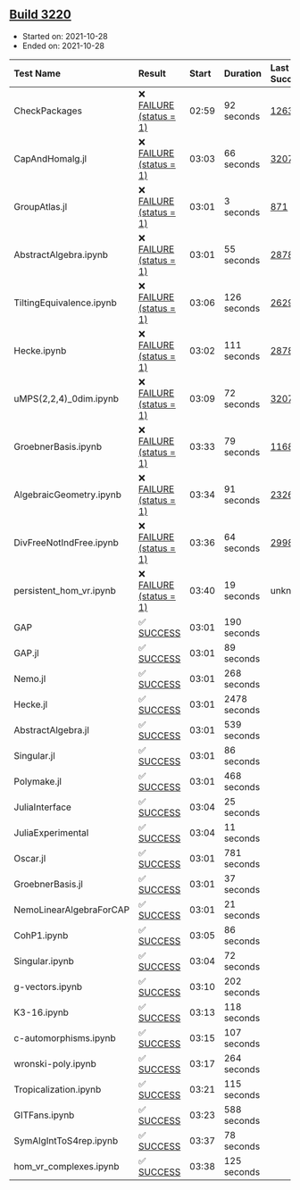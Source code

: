 ## [Build 3220](https://oscarci.mathematik.uni-kl.de/job/oscar-stable/3220/)

* Started on: 2021-10-28
* Ended on: 2021-10-28

| Test Name    | Result | Start | Duration | Last Success | First Failure |
|:-------------|:-------|:------|:---------|:-------------|:--------------|
| CheckPackages | ❌ [FAILURE (status = 1)](https://oscarci.mathematik.uni-kl.de/job/oscar-stable/3220/artifact/logs/build-3220/CheckPackages.log) | 02:59 | 92 seconds | [1263](https://oscarci.mathematik.uni-kl.de/job/oscar-stable/1263/) | [1264](https://oscarci.mathematik.uni-kl.de/job/oscar-stable/1264/) |
| CapAndHomalg.jl | ❌ [FAILURE (status = 1)](https://oscarci.mathematik.uni-kl.de/job/oscar-stable/3220/artifact/logs/build-3220/CapAndHomalg.jl.log) | 03:03 | 66 seconds | [3207](https://oscarci.mathematik.uni-kl.de/job/oscar-stable/3207/) | [3208](https://oscarci.mathematik.uni-kl.de/job/oscar-stable/3208/) |
| GroupAtlas.jl | ❌ [FAILURE (status = 1)](https://oscarci.mathematik.uni-kl.de/job/oscar-stable/3220/artifact/logs/build-3220/GroupAtlas.jl.log) | 03:01 | 3 seconds | [871](https://oscarci.mathematik.uni-kl.de/job/oscar-stable/871/) | [872](https://oscarci.mathematik.uni-kl.de/job/oscar-stable/872/) |
| AbstractAlgebra.ipynb | ❌ [FAILURE (status = 1)](https://oscarci.mathematik.uni-kl.de/job/oscar-stable/3220/artifact/logs/build-3220/AbstractAlgebra.ipynb.log) | 03:01 | 55 seconds | [2878](https://oscarci.mathematik.uni-kl.de/job/oscar-stable/2878/) | [2879](https://oscarci.mathematik.uni-kl.de/job/oscar-stable/2879/) |
| TiltingEquivalence.ipynb | ❌ [FAILURE (status = 1)](https://oscarci.mathematik.uni-kl.de/job/oscar-stable/3220/artifact/logs/build-3220/TiltingEquivalence.ipynb.log) | 03:06 | 126 seconds | [2629](https://oscarci.mathematik.uni-kl.de/job/oscar-stable/2629/) | [2630](https://oscarci.mathematik.uni-kl.de/job/oscar-stable/2630/) |
| Hecke.ipynb | ❌ [FAILURE (status = 1)](https://oscarci.mathematik.uni-kl.de/job/oscar-stable/3220/artifact/logs/build-3220/Hecke.ipynb.log) | 03:02 | 111 seconds | [2878](https://oscarci.mathematik.uni-kl.de/job/oscar-stable/2878/) | [2879](https://oscarci.mathematik.uni-kl.de/job/oscar-stable/2879/) |
| uMPS(2,2,4)_0dim.ipynb | ❌ [FAILURE (status = 1)](https://oscarci.mathematik.uni-kl.de/job/oscar-stable/3220/artifact/logs/build-3220/uMPS-2-2-4-_0dim.ipynb.log) | 03:09 | 72 seconds | [3207](https://oscarci.mathematik.uni-kl.de/job/oscar-stable/3207/) | [3208](https://oscarci.mathematik.uni-kl.de/job/oscar-stable/3208/) |
| GroebnerBasis.ipynb | ❌ [FAILURE (status = 1)](https://oscarci.mathematik.uni-kl.de/job/oscar-stable/3220/artifact/logs/build-3220/GroebnerBasis.ipynb.log) | 03:33 | 79 seconds | [1168](https://oscarci.mathematik.uni-kl.de/job/oscar-stable/1168/) | [1169](https://oscarci.mathematik.uni-kl.de/job/oscar-stable/1169/) |
| AlgebraicGeometry.ipynb | ❌ [FAILURE (status = 1)](https://oscarci.mathematik.uni-kl.de/job/oscar-stable/3220/artifact/logs/build-3220/AlgebraicGeometry.ipynb.log) | 03:34 | 91 seconds | [2326](https://oscarci.mathematik.uni-kl.de/job/oscar-stable/2326/) | [2327](https://oscarci.mathematik.uni-kl.de/job/oscar-stable/2327/) |
| DivFreeNotIndFree.ipynb | ❌ [FAILURE (status = 1)](https://oscarci.mathematik.uni-kl.de/job/oscar-stable/3220/artifact/logs/build-3220/DivFreeNotIndFree.ipynb.log) | 03:36 | 64 seconds | [2998](https://oscarci.mathematik.uni-kl.de/job/oscar-stable/2998/) | [2999](https://oscarci.mathematik.uni-kl.de/job/oscar-stable/2999/) |
| persistent_hom_vr.ipynb | ❌ [FAILURE (status = 1)](https://oscarci.mathematik.uni-kl.de/job/oscar-stable/3220/artifact/logs/build-3220/persistent_hom_vr.ipynb.log) | 03:40 | 19 seconds | unknown | unknown |
| GAP | ✅ [SUCCESS](https://oscarci.mathematik.uni-kl.de/job/oscar-stable/3220/artifact/logs/build-3220/GAP.log) | 03:01 | 190 seconds |  |  |
| GAP.jl | ✅ [SUCCESS](https://oscarci.mathematik.uni-kl.de/job/oscar-stable/3220/artifact/logs/build-3220/GAP.jl.log) | 03:01 | 89 seconds |  |  |
| Nemo.jl | ✅ [SUCCESS](https://oscarci.mathematik.uni-kl.de/job/oscar-stable/3220/artifact/logs/build-3220/Nemo.jl.log) | 03:01 | 268 seconds |  |  |
| Hecke.jl | ✅ [SUCCESS](https://oscarci.mathematik.uni-kl.de/job/oscar-stable/3220/artifact/logs/build-3220/Hecke.jl.log) | 03:01 | 2478 seconds |  |  |
| AbstractAlgebra.jl | ✅ [SUCCESS](https://oscarci.mathematik.uni-kl.de/job/oscar-stable/3220/artifact/logs/build-3220/AbstractAlgebra.jl.log) | 03:01 | 539 seconds |  |  |
| Singular.jl | ✅ [SUCCESS](https://oscarci.mathematik.uni-kl.de/job/oscar-stable/3220/artifact/logs/build-3220/Singular.jl.log) | 03:01 | 86 seconds |  |  |
| Polymake.jl | ✅ [SUCCESS](https://oscarci.mathematik.uni-kl.de/job/oscar-stable/3220/artifact/logs/build-3220/Polymake.jl.log) | 03:01 | 468 seconds |  |  |
| JuliaInterface | ✅ [SUCCESS](https://oscarci.mathematik.uni-kl.de/job/oscar-stable/3220/artifact/logs/build-3220/JuliaInterface.log) | 03:04 | 25 seconds |  |  |
| JuliaExperimental | ✅ [SUCCESS](https://oscarci.mathematik.uni-kl.de/job/oscar-stable/3220/artifact/logs/build-3220/JuliaExperimental.log) | 03:04 | 11 seconds |  |  |
| Oscar.jl | ✅ [SUCCESS](https://oscarci.mathematik.uni-kl.de/job/oscar-stable/3220/artifact/logs/build-3220/Oscar.jl.log) | 03:01 | 781 seconds |  |  |
| GroebnerBasis.jl | ✅ [SUCCESS](https://oscarci.mathematik.uni-kl.de/job/oscar-stable/3220/artifact/logs/build-3220/GroebnerBasis.jl.log) | 03:01 | 37 seconds |  |  |
| NemoLinearAlgebraForCAP | ✅ [SUCCESS](https://oscarci.mathematik.uni-kl.de/job/oscar-stable/3220/artifact/logs/build-3220/NemoLinearAlgebraForCAP.log) | 03:01 | 21 seconds |  |  |
| CohP1.ipynb | ✅ [SUCCESS](https://oscarci.mathematik.uni-kl.de/job/oscar-stable/3220/artifact/logs/build-3220/CohP1.ipynb.log) | 03:05 | 86 seconds |  |  |
| Singular.ipynb | ✅ [SUCCESS](https://oscarci.mathematik.uni-kl.de/job/oscar-stable/3220/artifact/logs/build-3220/Singular.ipynb.log) | 03:04 | 72 seconds |  |  |
| g-vectors.ipynb | ✅ [SUCCESS](https://oscarci.mathematik.uni-kl.de/job/oscar-stable/3220/artifact/logs/build-3220/g-vectors.ipynb.log) | 03:10 | 202 seconds |  |  |
| K3-16.ipynb | ✅ [SUCCESS](https://oscarci.mathematik.uni-kl.de/job/oscar-stable/3220/artifact/logs/build-3220/K3-16.ipynb.log) | 03:13 | 118 seconds |  |  |
| c-automorphisms.ipynb | ✅ [SUCCESS](https://oscarci.mathematik.uni-kl.de/job/oscar-stable/3220/artifact/logs/build-3220/c-automorphisms.ipynb.log) | 03:15 | 107 seconds |  |  |
| wronski-poly.ipynb | ✅ [SUCCESS](https://oscarci.mathematik.uni-kl.de/job/oscar-stable/3220/artifact/logs/build-3220/wronski-poly.ipynb.log) | 03:17 | 264 seconds |  |  |
| Tropicalization.ipynb | ✅ [SUCCESS](https://oscarci.mathematik.uni-kl.de/job/oscar-stable/3220/artifact/logs/build-3220/Tropicalization.ipynb.log) | 03:21 | 115 seconds |  |  |
| GITFans.ipynb | ✅ [SUCCESS](https://oscarci.mathematik.uni-kl.de/job/oscar-stable/3220/artifact/logs/build-3220/GITFans.ipynb.log) | 03:23 | 588 seconds |  |  |
| SymAlgIntToS4rep.ipynb | ✅ [SUCCESS](https://oscarci.mathematik.uni-kl.de/job/oscar-stable/3220/artifact/logs/build-3220/SymAlgIntToS4rep.ipynb.log) | 03:37 | 78 seconds |  |  |
| hom_vr_complexes.ipynb | ✅ [SUCCESS](https://oscarci.mathematik.uni-kl.de/job/oscar-stable/3220/artifact/logs/build-3220/hom_vr_complexes.ipynb.log) | 03:38 | 125 seconds |  |  |
